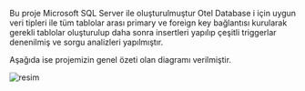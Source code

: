 Bu proje Microsoft SQL Server ile oluşturulmuştur Otel Database i için  uygun veri tipleri ile tüm tablolar arası primary ve foreign key bağlantısı kurularak gerekli tablolar oluşturulup daha sonra insertleri yapılıp çeşitli triggerlar denenilmiş ve sorgu analizleri yapılmıştır. 

Aşağıda ise projemizin genel özeti olan diagramı verilmiştir. 

![resim](https://github.com/user-attachments/assets/c1270b8e-58f1-46c7-87a6-87498f1952da)


